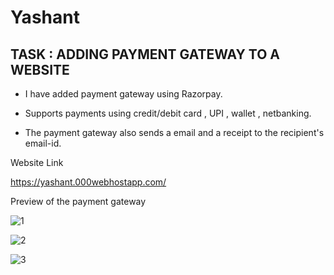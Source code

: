 # Yashant

## TASK : ADDING PAYMENT GATEWAY TO A WEBSITE

- I have added payment gateway using Razorpay.
* Supports payments using credit/debit card , UPI , wallet , netbanking.
+ The payment gateway also sends a email and a receipt to the recipient's email-id.

Website Link

https://yashant.000webhostapp.com/

Preview of the payment gateway

![1](https://user-images.githubusercontent.com/130983978/232468448-3652e9b9-281b-4559-ad33-dd8338b31245.png)

![2](https://user-images.githubusercontent.com/130983978/232468460-2ca30045-7dfe-47dc-9e10-939e1336668a.png)

![3](https://user-images.githubusercontent.com/130983978/232468462-df4f66d2-c01b-464e-a1a1-b9390b71b509.png)
